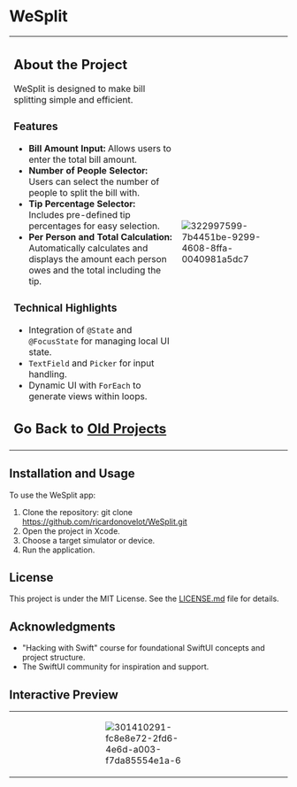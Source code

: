 # WeSplit

<table>
<tr>
<td>

## About the Project

WeSplit is designed to make bill splitting simple and efficient.

### Features

- **Bill Amount Input:** Allows users to enter the total bill amount.
- **Number of People Selector:** Users can select the number of people to split the bill with.
- **Tip Percentage Selector:** Includes pre-defined tip percentages for easy selection.
- **Per Person and Total Calculation:** Automatically calculates and displays the amount each person owes and the total including the tip.

### Technical Highlights

- Integration of `@State` and `@FocusState` for managing local UI state.
- `TextField` and `Picker` for input handling.
- Dynamic UI with `ForEach` to generate views within loops.

<h2>Go Back to <a href="https://github.com/ricardonovelot/Projects">Old Projects</a></h2>

</td>
<td>

![322997599-7b4451be-9299-4608-8ffa-0040981a5dc7](https://github.com/ricardonovelot/WeSplit/assets/84286086/3af0962b-8838-441b-8f25-139231efb13a)


</td>
</tr>
</table>


## Installation and Usage

To use the WeSplit app:

1. Clone the repository:
git clone https://github.com/ricardonovelot/WeSplit.git
2. Open the project in Xcode.
3. Choose a target simulator or device.
4. Run the application.

## License

This project is under the MIT License. See the [LICENSE.md](LICENSE.md) file for details.

## Acknowledgments

- "Hacking with Swift" course for foundational SwiftUI concepts and project structure.
- The SwiftUI community for inspiration and support.

## Interactive Preview
<table style="border: none;">
<tr style="border: none;">
  <td style="border: none;">
  </td>
  <td width="34%" style="border: none;">
    
![301410291-fc8e8e72-2fd6-4e6d-a003-f7da85554e1a-6](https://github.com/ricardonovelot/WeSplit-SwiftUIDay16Challenge/assets/84286086/7b4451be-9299-4608-8ffa-0040981a5dc7) 

 </td>
  <td>
  </td>
</tr>
</table>
